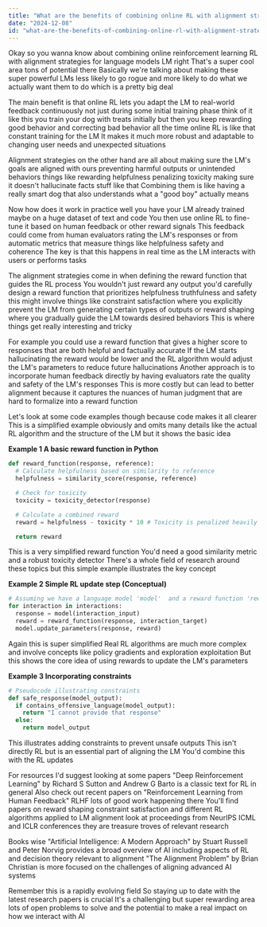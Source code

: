 ```yaml
---
title: "What are the benefits of combining online RL with alignment strategies in language models?"
date: "2024-12-08"
id: "what-are-the-benefits-of-combining-online-rl-with-alignment-strategies-in-language-models"
---
```


Okay so you wanna know about combining online reinforcement learning RL with alignment strategies for language models LM  right  That's a super cool area tons of potential there  Basically we're talking about making these super powerful LMs less likely to go rogue and more likely to do what we actually want them to do which is a pretty big deal

The main benefit is that online RL lets you adapt the LM to real-world feedback continuously not just during some initial training phase think of it like this  you train your dog with treats initially  but then you keep rewarding good behavior and correcting bad behavior all the time  online RL is like that constant training for the LM  It makes it much more robust and adaptable to changing user needs and unexpected situations

Alignment strategies on the other hand are all about making sure the LM's goals are aligned with ours preventing harmful outputs or unintended behaviors things like rewarding helpfulness penalizing toxicity  making sure it doesn't hallucinate facts  stuff like that   Combining them is like having a really smart dog that also understands what a "good boy" actually means

Now how does it work in practice well you have your LM already trained maybe on a huge dataset of text and code  You then use online RL to fine-tune it based on human feedback or other reward signals  This feedback could come from human evaluators rating the LM's responses or from automatic metrics that measure things like helpfulness safety and coherence  The key is that this happens in real time as the LM interacts with users or performs tasks

The alignment strategies come in when defining the reward function that guides the RL process  You wouldn't just reward any output you'd carefully design a reward function that prioritizes helpfulness  truthfulness  and safety  this might involve things like  constraint satisfaction  where you explicitly prevent the LM from generating certain types of outputs or reward shaping where you gradually guide the LM towards desired behaviors  This is where things get really interesting and tricky

For example you could use a reward function that gives a higher score to responses that are both helpful and factually accurate   If the LM starts hallucinating  the reward would be lower  and the RL algorithm would adjust the LM's parameters to reduce future hallucinations   Another approach is to incorporate human feedback directly by having evaluators rate the quality and safety of the LM's responses  This is more costly but can lead to better alignment  because it captures the nuances of human judgment  that are hard to formalize into a reward function

Let's look at some code examples though  because code makes it all clearer  This is a simplified example obviously and omits many details like the actual RL algorithm and the structure of the LM  but it shows the basic idea

**Example 1 A basic reward function in Python**

```python
def reward_function(response, reference):
  # Calculate helpfulness based on similarity to reference
  helpfulness = similarity_score(response, reference)

  # Check for toxicity 
  toxicity = toxicity_detector(response)

  # Calculate a combined reward
  reward = helpfulness - toxicity * 10 # Toxicity is penalized heavily

  return reward

```

This is a very simplified reward function  You'd need a good similarity metric and a robust toxicity detector  There's a whole field of research around these topics but  this simple example illustrates the key concept

**Example 2  Simple RL update step (Conceptual)**

```python
# Assuming we have a language model 'model'  and a reward function 'reward_function'
for interaction in interactions:
  response = model(interaction_input)
  reward = reward_function(response, interaction_target)
  model.update_parameters(response, reward)
```

Again  this is super simplified  Real RL algorithms are much more complex and involve concepts like policy gradients and exploration exploitation  But this shows the core idea of using rewards to update the LM's parameters

**Example 3  Incorporating constraints**

```python
# Pseudocode illustrating constraints 
def safe_response(model_output):
  if contains_offensive_language(model_output):
    return "I cannot provide that response"
  else:
    return model_output
```

This illustrates adding constraints to prevent unsafe outputs  This isn't directly RL but is an essential part of aligning the LM  You'd combine this with the RL updates

For resources I'd suggest looking at some papers  "Deep Reinforcement Learning" by Richard S Sutton and Andrew G Barto is a classic text for RL in general  Also check out recent papers on  "Reinforcement Learning from Human Feedback" RLHF  lots of good work happening there  You'll find papers on reward shaping constraint satisfaction and different RL algorithms applied to LM alignment  look at proceedings from NeurIPS ICML and ICLR conferences  they are treasure troves of relevant research

Books wise  "Artificial Intelligence: A Modern Approach"  by Stuart Russell and Peter Norvig  provides a broad overview of AI including aspects of RL and decision theory relevant to alignment  "The Alignment Problem" by Brian Christian is more focused on the challenges of aligning advanced AI systems

Remember this is a rapidly evolving field  So staying up to date with the latest research papers is crucial  It's a challenging but super rewarding area  lots of open problems to solve and the potential to make a real impact on how we interact with AI
